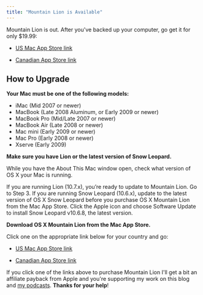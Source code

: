 ```yaml
---
title: "Mountain Lion is Available"
---
```

<p>Mountain Lion is out. After you've backed up your computer, go get it for only $19.99:</p>
<ul>
<li><a href="http://click.linksynergy.com/fs-bin/stat?id=6PFrOqNV4B8&offerid=146261&type=3&subid=0&tmpid=1826&RD_PARM1=http%253A%252F%252Fitunes.apple.com%252Fus%252Fapp%252Fos-x-mountain-lion%252Fid537386512%253Fmt%253D12%2526uo%253D4%2526partnerId%253D30" target="itunes_store">US Mac App Store link</a></p>
</li>
<li>
<p><a href="http://click.linksynergy.com/fs-bin/stat?id=6PFrOqNV4B8&offerid=162397&type=3&subid=0&tmpid=3664&RD_PARM1=http%253A%252F%252Fitunes.apple.com%252Fca%252Fapp%252Fos-x-mountain-lion%252Fid537386512%253Fmt%253D12%2526uo%253D4%2526partnerId%253D30" target="itunes_store">Canadian App Store link</a></p>
</li>
</ul>
<h2>How to Upgrade</h2>
<p><strong>Your Mac must be one of the following models:</strong></p>
<ul>
<li>iMac (Mid 2007 or newer)</li>
<li>MacBook (Late 2008 Aluminum, or Early 2009 or newer)</li>
<li>MacBook Pro (Mid/Late 2007 or newer)</li>
<li>MacBook Air (Late 2008 or newer)</li>
<li>Mac mini (Early 2009 or newer)</li>
<li>Mac Pro (Early 2008 or newer)</li>
<li>Xserve (Early 2009)</li>
</ul>
<p><strong>Make sure you have Lion or the latest version of Snow Leopard.</strong></p>
<p>While you have the About This Mac window open, check what version of OS X your Mac is running.</p>
<p>If you are running Lion (10.7.x), you’re ready to update to Mountain Lion. Go to Step 3. If you are running Snow Leopard (10.6.x), update to the latest version of OS X Snow Leopard before you purchase OS X Mountain Lion from the Mac App Store. Click the Apple icon and choose Software Update to install Snow Leopard v10.6.8, the latest version.</p>
<p><strong>Download OS X Mountain Lion from the Mac App Store.</strong></p>
<p>Click one on the appropriate link below for your country and go:</p>
<ul>
<li><a href="http://click.linksynergy.com/fs-bin/stat?id=6PFrOqNV4B8&offerid=146261&type=3&subid=0&tmpid=1826&RD_PARM1=http%253A%252F%252Fitunes.apple.com%252Fus%252Fapp%252Fos-x-mountain-lion%252Fid537386512%253Fmt%253D12%2526uo%253D4%2526partnerId%253D30" target="itunes_store">US Mac App Store link</a></p>
</li>
<li>
<p><a href="http://click.linksynergy.com/fs-bin/stat?id=6PFrOqNV4B8&offerid=162397&type=3&subid=0&tmpid=3664&RD_PARM1=http%253A%252F%252Fitunes.apple.com%252Fca%252Fapp%252Fos-x-mountain-lion%252Fid537386512%253Fmt%253D12%2526uo%253D4%2526partnerId%253D30" target="itunes_store">Canadian App Store link</a></p>
</li>
</ul>
<p>If you click one of the links above to purchase Mountain Lion I'll get a bit an affiliate payback from Apple and you're supporting my work on this blog and <a href="http://ssktn.com">my podcasts</a>. <strong>Thanks for your help</strong>!</p>
